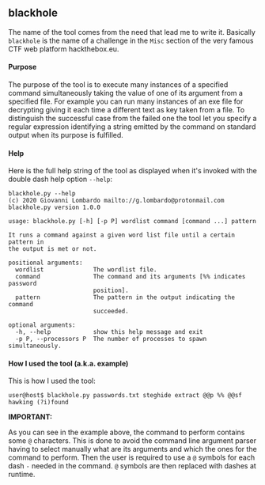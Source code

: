 ## blackhole

The name of the tool comes from the need that lead me to write it. 
Basically `blackhole` is the name of a challenge in the `Misc` 
section of the very famous CTF web platform hackthebox.eu. 

#### Purpose

The purpose of the tool is to execute many instances of a specified
command simultaneously taking the value of one of its argument from
a specified file. For example you can run many instances of an exe
file for decrypting giving it each time a different text as key 
taken from a file. To distinguish the successful case from the 
failed one the tool let you specify a regular expression identifying
a string emitted by the command on standard output when its purpose
is fulfilled.

#### Help

Here is the full help string of the tool as displayed when it's 
invoked with the double dash help option `--help`:

```shell script
blackhole.py --help
(c) 2020 Giovanni Lombardo mailto://g.lombardo@protonmail.com
blackhole.py version 1.0.0

usage: blackhole.py [-h] [-p P] wordlist command [command ...] pattern

It runs a command against a given word list file until a certain pattern in
the output is met or not.

positional arguments:
  wordlist              The wordlist file.
  command               The command and its arguments [%% indicates password
                        position].
  pattern               The pattern in the output indicating the command
                        succeeded.

optional arguments:
  -h, --help            show this help message and exit
  -p P, --processors P  The number of processes to spawn simultaneously.
```

#### How I used the tool (a.k.a. example)

This is how I used the tool:

```shell script
user@host$ blackhole.py passwords.txt steghide extract @@p %% @@sf hawking (?i)found
```

**IMPORTANT:**

As you can see in the example above, the command to perform contains 
some `@` characters. This is done to avoid the command line argument 
parser having to select manually what are its arguments and which the
ones for the command to perform. Then the user is required to use a 
`@` symbols for each dash `-` needed in the command. `@` symbols are
then replaced with dashes at runtime.
